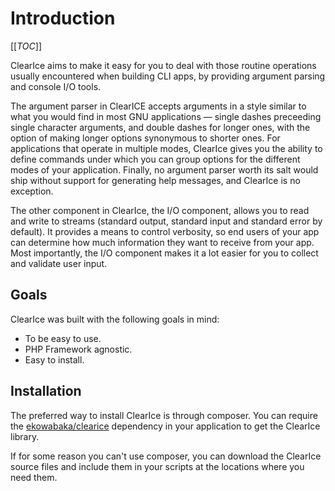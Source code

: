 Introduction
============

[[_TOC_]]


ClearIce aims to make it easy for you to deal with those routine operations usually encountered when building CLI apps, by providing argument parsing and console I/O tools. 

The argument parser in ClearICE accepts arguments in a style similar to what you would find in most GNU  applications &mdash; single dashes preceeding single character arguments, and double dashes for longer ones, with the option of making longer options synonymous to shorter ones. For applications that operate in multiple modes, ClearIce gives you the ability to define commands under which you can group options for the different modes of your application. Finally, no argument parser worth its salt would ship without support for generating help messages, and ClearIce is no exception.

The other component in ClearIce, the I/O component, allows you to read and write to streams (standard output, standard input and standard error by default). It provides a means to control verbosity, so end users of your app can determine how much information they want to receive from your app. Most importantly, the I/O component makes it a lot easier for you to collect and validate user input. 

Goals
-----
ClearIce was built with the following goals in mind:

 - To be easy to use.
 - PHP Framework agnostic.
 - Easy to install.

Installation
------------
The preferred way to install ClearIce is through composer. You can require the [ekowabaka/clearice](http://packagist.org/packages/ekowabaka/clearice) dependency in your application to get the ClearIce library.

If for some reason you can't use composer, you can download the ClearIce source files and include them in your scripts at the locations where you need them.

